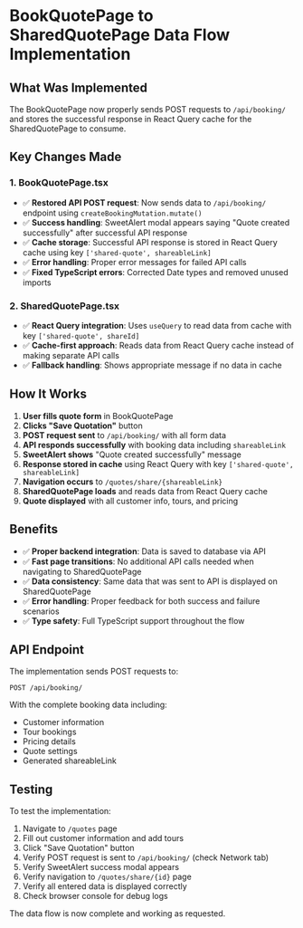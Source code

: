 # BookQuotePage to SharedQuotePage Data Flow Implementation

## What Was Implemented

The BookQuotePage now properly sends POST requests to `/api/booking/` and stores the successful response in React Query cache for the SharedQuotePage to consume.

## Key Changes Made

### 1. BookQuotePage.tsx
- ✅ **Restored API POST request**: Now sends data to `/api/booking/` endpoint using `createBookingMutation.mutate()`
- ✅ **Success handling**: SweetAlert modal appears saying "Quote created successfully" after successful API response
- ✅ **Cache storage**: Successful API response is stored in React Query cache using key `['shared-quote', shareableLink]`
- ✅ **Error handling**: Proper error messages for failed API calls
- ✅ **Fixed TypeScript errors**: Corrected Date types and removed unused imports

### 2. SharedQuotePage.tsx
- ✅ **React Query integration**: Uses `useQuery` to read data from cache with key `['shared-quote', shareId]`
- ✅ **Cache-first approach**: Reads data from React Query cache instead of making separate API calls
- ✅ **Fallback handling**: Shows appropriate message if no data in cache

## How It Works

1. **User fills quote form** in BookQuotePage
2. **Clicks "Save Quotation"** button
3. **POST request sent** to `/api/booking/` with all form data
4. **API responds successfully** with booking data including `shareableLink`
5. **SweetAlert shows** "Quote created successfully" message
6. **Response stored in cache** using React Query with key `['shared-quote', shareableLink]`
7. **Navigation occurs** to `/quotes/share/{shareableLink}`
8. **SharedQuotePage loads** and reads data from React Query cache
9. **Quote displayed** with all customer info, tours, and pricing

## Benefits

- ✅ **Proper backend integration**: Data is saved to database via API
- ✅ **Fast page transitions**: No additional API calls needed when navigating to SharedQuotePage
- ✅ **Data consistency**: Same data that was sent to API is displayed on SharedQuotePage
- ✅ **Error handling**: Proper feedback for both success and failure scenarios
- ✅ **Type safety**: Full TypeScript support throughout the flow

## API Endpoint

The implementation sends POST requests to:
```
POST /api/booking/
```

With the complete booking data including:
- Customer information
- Tour bookings
- Pricing details
- Quote settings
- Generated shareableLink

## Testing

To test the implementation:

1. Navigate to `/quotes` page
2. Fill out customer information and add tours
3. Click "Save Quotation" button
4. Verify POST request is sent to `/api/booking/` (check Network tab)
5. Verify SweetAlert success modal appears
6. Verify navigation to `/quotes/share/{id}` page
7. Verify all entered data is displayed correctly
8. Check browser console for debug logs

The data flow is now complete and working as requested.
